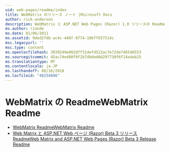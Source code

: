 ```yaml
---
uid: web-pages/readme/index
title: WebMatrix のリリース ノート |Microsoft Docs
author: rick-anderson
description: WebMatrix と ASP.NET Web Pages (Razor) 1.0 リリースの Readme
ms.author: riande
ms.date: 01/06/2011
ms.assetid: 9ded2fdb-ac4c-448f-9774-10bff657514c
msc.legacyurl: ''
msc.type: content
ms.openlocfilehash: 3039249e002dff314efd522ac7e72de746546553
ms.sourcegitcommit: 45ac74e400f9f2b7dbded66297730f6f14a4eb25
ms.translationtype: MT
ms.contentlocale: ja-JP
ms.lasthandoff: 08/16/2018
ms.locfileid: "48254696"
---
```

<a name="webmatrix-readme"></a><span data-ttu-id="1e975-103">WebMatrix の Readme</span><span class="sxs-lookup"><span data-stu-id="1e975-103">WebMatrix Readme</span></span>
====================
- [<span data-ttu-id="1e975-104">WebMatrix Readme</span><span class="sxs-lookup"><span data-stu-id="1e975-104">WebMatrix Readme</span></span>](overview.md)
- [<span data-ttu-id="1e975-105">Web Matrix と ASP.NET Web ページ (Razor) Beta 3 リリース Readme</span><span class="sxs-lookup"><span data-stu-id="1e975-105">Web Matrix and ASP.NET Web Pages (Razor) Beta 3 Release Readme</span></span>](beta3.md)
